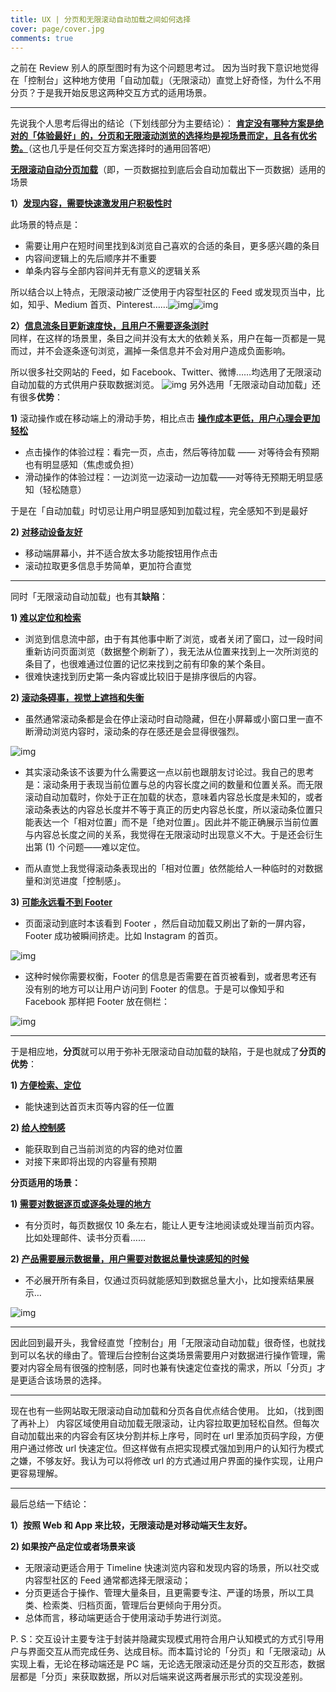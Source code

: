 ```yaml
---
title: UX | 分页和无限滚动自动加载之间如何选择
cover: page/cover.jpg
comments: true
---
```


之前在 Review 别人的原型图时有为这个问题思考过。
因为当时我下意识地觉得在「控制台」这种地方使用「自动加载」（无限滚动）直觉上好奇怪，为什么不用分页？于是我开始反思这两种交互方式的适用场景。

----

先说我个人思考后得出的结论（下划线部分为主要结论）：
**<u>肯定没有哪种方案是绝对的「体验最好」的，分页和无限滚动浏览的选择均是视场景而定，且各有优劣势。</u>**（这也几乎是任何交互方案选择时的通用回答吧）



**<u>无限滚动自动分页加载</u>**（即，一页数据拉到底后会自动加载出下一页数据）适用的场景

**1）<u>发现内容，需要快速激发用户积极性时</u>**  


此场景的特点是：

- 需要让用户在短时间里找到&浏览自己喜欢的合适的条目，更多感兴趣的条目
- 内容间逻辑上的先后顺序并不重要
- 单条内容与全部内容间并无有意义的逻辑关系

所以结合以上特点，无限滚动被广泛使用于内容型社区的 Feed 或发现页当中，比如，知乎、Medium 首页、Pinterest……![img](../images/page/1.png)![img](../images/page/2.png)

**2）<u>信息流条目更新速度快，且用户不需要逐条浏时 </u>**      
同样，在这样的场景里，条目之间并没有太大的依赖关系，用户在每一页都是一晃而过，并不会逐条逐句浏览，漏掉一条信息并不会对用户造成负面影响。

所以很多社交网站的 Feed，如 Facebook、Twitter、微博……均选用了无限滚动自动加载的方式供用户获取数据浏览。
![img](../images/page/3.png)
另外选用「无限滚动自动加载」还有很多**优势**：      

**1)**  滚动操作或在移动端上的滑动手势，相比点击 **<u>操作成本更低，用户心理会更加轻松</u>**

- 点击操作的体验过程：看完一页，点击，然后等待加载 —— 对等待会有预期也有明显感知（焦虑或负担）
- 滑动操作的体验过程：一边浏览一边滚动一边加载——对等待无预期无明显感知（轻松随意）

于是在「自动加载」时切忌让用户明显感知到加载过程，完全感知不到是最好


**2) <u>对移动设备友好</u>**

- 移动端屏幕小，并不适合放太多功能按钮用作点击
- 滚动拉取更多信息手势简单，更加符合直觉



----



同时「无限滚动自动加载」也有其**缺陷**：

**1) <u>难以定位和检索</u>**

- 浏览到信息流中部，由于有其他事中断了浏览，或者关闭了窗口，过一段时间重新访问页面浏览（数据整个刷新了），我无法从位置来找到上一次所浏览的条目了，也很难通过位置的记忆来找到之前有印象的某个条目。
- 很难快速找到历史第一条内容或比较旧于是排序很后的内容。

**2) <u>滚动条碍事，视觉上遮挡和失衡</u>**

- 虽然通常滚动条都是会在停止滚动时自动隐藏，但在小屏幕或小窗口里一直不断滑动浏览内容时，滚动条的存在感还是会显得很强烈。

![img](../images/page/4.jpg)

- 其实滚动条该不该要为什么需要这一点以前也跟朋友讨论过。我自己的思考是：滚动条用于表现当前位置与总的内容长度之间的数量和位置关系。而无限滚动自动加载时，你处于正在加载的状态，意味着内容总长度是未知的，或者滚动条表达的内容总长度并不等于真正的历史内容总长度，所以滚动条位置只能表达一个「相对位置」而不是「绝对位置」。因此并不能正确展示当前位置与内容总长度之间的关系，我觉得在无限滚动时出现意义不大。于是还会衍生出第 (1) 个问题——难以定位。


- 而从直觉上我觉得滚动条表现出的「相对位置」依然能给人一种临时的对数据量和浏览进度「控制感」。

**3) <u>可能永远看不到 Footer</u>**

- 页面滚动到底时本该看到 Footer ，然后自动加载又刷出了新的一屏内容，Footer 成功被瞬间挤走。比如 Instagram 的首页。

![img](../images/page/5.png)

- 这种时候你需要权衡，Footer 的信息是否需要在首页被看到，或者思考还有没有别的地方可以让用户访问到 Footer 的信息。于是可以像知乎和 Facebook 那样把 Footer 放在侧栏：

![img](../images/page/6.jpg)



----



于是相应地，**分页**就可以用于弥补无限滚动自动加载的缺陷，于是也就成了**分页的优势**：

**1) <u>方便检索、定位</u>**

- 能快速到达首页末页等内容的任一位置

**2) <u>给人控制感</u>**

- 能获取到自己当前浏览的内容的绝对位置
- 对接下来即将出现的内容量有预期

**分页适用的场景：**

**1) <u>需要对数据逐页或逐条处理的地方</u>**

- 有分页时，每页数据仅 10 条左右，能让人更专注地阅读或处理当前页内容。比如处理邮件、读书分页看……

**2) <u>产品需要展示数据量，用户需要对数据总量快速感知的时候</u>**

- 不必展开所有条目，仅通过页码就能感知到数据总量大小，比如搜索结果展示…

![img](../images/page/8.png)

----

因此回到最开头，我曾经直觉「控制台」用「无限滚动自动加载」很奇怪，也就找到可以名状的缘由了。管理后台控制台这类场景需要用户对数据进行操作管理，需要对内容全局有很强的控制感，同时也兼有快速定位查找的需求，所以「分页」才是更适合该场景的选择。

----


现在也有一些网站取无限滚动自动加载和分页各自优点结合使用。
比如，（找到图了再补上）
内容区域使用自动加载无限滚动，让内容拉取更加轻松自然。但每次自动加载出来的内容会有区块分割并标上序号，同时在 url 里添加页码字段，方便用户通过修改 url 快速定位。但这样做有点把实现模式强加到用户的认知行为模式之嫌，不够友好。我认为可以将修改 url 的方式通过用户界面的操作实现，让用户更容易理解。

----


最后总结一下结论：

**1）按照 Web 和 App 来比较，无限滚动是对移动端天生友好。**

**2) 如果按产品定位或者场景来谈**

- 无限滚动更适合用于 Timeline 快速浏览内容和发现内容的场景，所以社交或内容型社区的 Feed 通常都选择无限滚动；
- 分页更适合于操作、管理大量条目，且更需要专注、严谨的场景，所以工具类、检索类、归档页面，管理后台更倾向于用分页。
- 总体而言，移动端更适合于使用滚动手势进行浏览。




P. S：交互设计主要专注于封装并隐藏实现模式用符合用户认知模式的方式引导用户与界面交互从而完成任务、达成目标。而本篇讨论的「分页」和「无限滚动」从实现上看，无论在移动端还是 PC 端，无论选无限滚动还是分页的交互形态，数据层都是「分页」来获取数据，所以对后端来说这两者展示形式的实现没差别。
